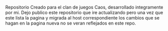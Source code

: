 Repositorio Creado para el clan de juegos Caos, desarrollado integramente por mi.
Dejo publico este repositorio que ire actualizando pero una vez que este lista la pagina y migrada al host correspondiente los cambios que se hagan en la pagina nueva no se veran reflejados en este repo.
